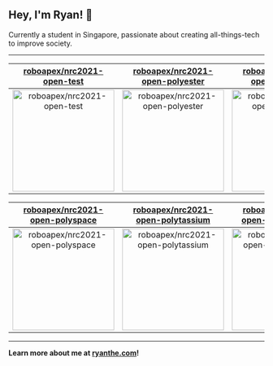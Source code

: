 ## Hey, I'm Ryan! 👋

Currently a student in Singapore, passionate about creating all-things-tech to improve society.

---

| [roboapex/nrc2021-open-test](https://github.com/roboapex/nrc2021-open-test) | [roboapex/nrc2021-open-polyester](https://github.com/roboapex/nrc2021-open-polyester) | [roboapex/nrc2021-open-polyswag](https://github.com/roboapex/nrc2021-open-polyswag) |
| :-: | :-: | :-: |
| <a href="https://github.com/roboapex/nrc2021-open-test"><img src="https://github.com/theboi/theboi/raw/main/DISPLAY.jpg" alt="roboapex/nrc2021-open-test" title="roboapex/nrc2021-open-test" width="200" height="200"></a> | <a href="https://github.com/roboapex/nrc2021-open-polyester"><img src="https://github.com/theboi/theboi/raw/main/DISPLAY.jpg" alt="roboapex/nrc2021-open-polyester" title="roboapex/nrc2021-open-polyester" width="200" height="200"></a> | <a href="https://github.com/roboapex/nrc2021-open-polyswag"><img src="https://github.com/theboi/theboi/raw/main/DISPLAY.jpg" alt="roboapex/nrc2021-open-polyswag" title="roboapex/nrc2021-open-polyswag" width="200" height="200"></a> |

| [roboapex/nrc2021-open-polyspace](https://github.com/roboapex/nrc2021-open-polyspace) | [roboapex/nrc2021-open-polytassium](https://github.com/roboapex/nrc2021-open-polytassium) | [roboapex/nrc2021-open-polychromatic](https://github.com/roboapex/nrc2021-open-polychromatic) |
| :-: | :-: | :-: |
| <a href="https://github.com/roboapex/nrc2021-open-polyspace"><img src="https://github.com/theboi/theboi/raw/main/DISPLAY.jpg" alt="roboapex/nrc2021-open-polyspace" title="roboapex/nrc2021-open-polyspace" width="200" height="200"></a> | <a href="https://github.com/roboapex/nrc2021-open-polytassium"><img src="https://github.com/theboi/theboi/raw/main/DISPLAY.jpg" alt="roboapex/nrc2021-open-polytassium" title="roboapex/nrc2021-open-polytassium" width="200" height="200"></a> | <a href="https://github.com/roboapex/nrc2021-open-polychromatic"><img src="https://github.com/theboi/theboi/raw/main/DISPLAY.jpg" alt="roboapex/nrc2021-open-polychromatic" title="roboapex/nrc2021-open-polychromatic" width="200" height="200"></a> |



---

**Learn more about me at [ryanthe.com](https://www.ryanthe.com)!**